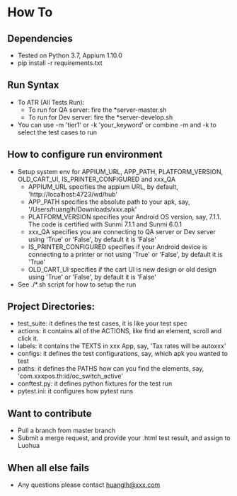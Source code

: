 How To
==============
## Dependencies
* Tested on Python 3.7, Appium 1.10.0
* pip install -r requirements.txt

## Run Syntax
* To ATR (All Tests Run): 
    * To run for QA server: fire the *server-master.sh
    * To run for Dev server: fire the *server-develop.sh
* You can use -m 'tier1' or -k 'your_keyword' or combine  -m and -k to select the test cases to run

## How to configure run environment
* Setup system env for APPIUM_URL, APP_PATH, PLATFORM_VERSION, OLD_CART_UI, IS_PRINTER_CONFIGURED and xxx_QA
    * APPIUM_URL specifies the appium URL, by default, 'http://localhost:4723/wd/hub'
    * APP_PATH specifies the absolute path to your apk, say, '/Users/huanglh/Downloads/xxx.apk'
    * PLATFORM_VERSION specifies your Android OS version, say, 7.1.1. The code is certified with Sunmi 7.1.1 and Sunmi 6.0.1
    * xxx_QA specifies you are connecting to QA server or Dev server using 'True' or 'False', by default it is 'False'
    * IS_PRINTER_CONFIGURED specifies if your Android device is connecting to a printer or not using 'True' or 'False', by default it is 'True'
    * OLD_CART_UI specifies if the cart UI is new design or old design using 'True' or 'False', by default it is 'False'
* See ./*.sh script for how  to setup the run

## Project Directories:
* test_suite: it defines the test cases, it is like your test spec
* actions: it contains all of the ACTIONS, like find an element, scroll and click it.
* labels: it contains the TEXTS in xxx App, say, 'Tax rates will be autoxxx'
* configs: it defines the test configurations, say, which apk you wanted to test
* paths: it defines the PATHS how can you find the elements, say, 'com.xxxpos.th:id/oc_switch_active'
* conftest.py: it defines python fixtures for the test run
* pytest.ini: it configures how pytest runs

## Want to contribute
* Pull a branch from master branch
* Submit a merge request, and provide your .html test result, and assign to Luohua

## When all else fails
* Any questions please contact huanglh@xxx.com